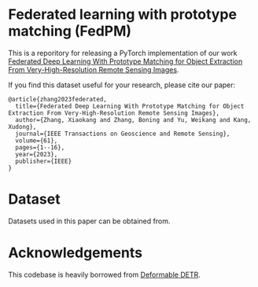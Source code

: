 # Federated learning with prototype matching (FedPM)

This is a reporitory for releasing a PyTorch implementation of our work [Federated Deep Learning With Prototype Matching for Object Extraction From Very-High-Resolution Remote Sensing Images](https://ieeexplore.ieee.org/abstract/document/10041939).


If you find this dataset useful for your research, please cite our paper:
```
@article{zhang2023federated,
  title={Federated Deep Learning With Prototype Matching for Object Extraction From Very-High-Resolution Remote Sensing Images},
  author={Zhang, Xiaokang and Zhang, Boning and Yu, Weikang and Kang, Xudong},
  journal={IEEE Transactions on Geoscience and Remote Sensing},
  volume={61},
  pages={1--16},
  year={2023},
  publisher={IEEE}
}
```
# Dataset
Datasets used in this paper can be obtained from.

# Acknowledgements

This codebase is heavily borrowed from [Deformable DETR](https://github.com/AshwinRJ/Federated-Learning-PyTorch).
